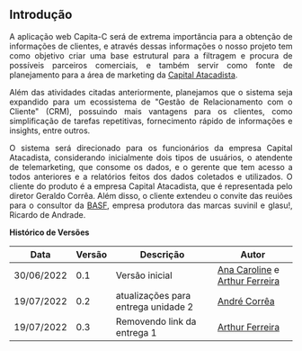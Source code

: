 ## Introdução

<p style="text-align: justify" > A aplicação web Capita-C será de extrema importância para a obtenção de informações de clientes, e através dessas informações o nosso projeto tem como objetivo criar uma base estrutural para a filtragem e procura de possíveis parceiros comerciais, e também servir como fonte de planejamento para a área de marketing da  <a href ="https://www.capitalatacadista.com"> Capital Atacadista</a>. </p>

<p style="text-align: justify" > Além das atividades citadas anteriormente, planejamos que o sistema seja expandido para um ecossistema de "Gestão de Relacionamento com o Cliente" (CRM), possuindo mais vantagens para os clientes, como simplificação de tarefas repetitivas, fornecimento rápido de informações e insights, entre outros. </p>

<p style="text-align: justify" > O sistema será direcionado para os funcionários da empresa Capital Atacadista, considerando inicialmente dois tipos de usuários, o atendente de telemarketing, que consome os dados, e o gerente que tem acesso a todos anteriores e a relatórios feitos dos dados coletados e utilizados. O cliente do produto é a empresa Capital Atacadista, que é representada pelo diretor Geraldo Corrêa. Além disso, o cliente extendeu o convite das reuiões para o consultor da <a href ="https://www.basf.com/br/pt.html"> BASF</a>, empresa produtora das marcas suvinil e glasu!, Ricardo de Andrade.</p>

**Histórico de Versões**

| Data       | Versão | Descrição                           | Autor                                                                                                       |
| ---------- | ------ | ----------------------------------- | ----------------------------------------------------------------------------------------------------------- |
| 30/06/2022 | 0.1    | Versão inicial                      | [Ana Caroline](https://github.com/anaaroch) e [Arthur Ferreira](https://github.com/ArthurFerreiraRodrigues) |
| 19/07/2022 | 0.2    | atualizações para entrega unidade 2 | [André Corrêa](https://github.com/dartmol203)                                                               |
| 19/07/2022 | 0.3    | Removendo link da entrega 1         | [Arthur Ferreira](https://github.com/ArthurFerreiraRodrigues)                                               |
